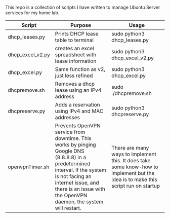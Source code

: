 This repo is a collection of scripts I have written to manage Ubuntu Server services for my home lab. 

| Script | Purpose | Usage |
|-------|--------|--------|
| dhcp_leases.py | Prints DHCP lease table to terminal | sudo python3 dhcp_leases.py |
| dhcp_excel_v2.py | creates an excel spreadsheet with lease information | sudo python3 dhcp_excel_v2.py |
| dhcp_excel.py | Same function as v2, just less refined | sudo python3 dhcp_excel.py |
| dhcpremove.sh | Removes a dhcp lease using an IPv4 address | sudo ./dhcpremove.sh |
| dhcpreserve.py | Adds a reservation using IPv4 and MAC addresses | sudo python3 dhcpreserve.py |
| openvpnTimer.sh | Prevents OpenVPN service from downtime. This works by pinging Google DNS (8.8.8.8) in a predetermined interval. If the system is not facing an internet issue, and there is an issue with the OpenVPN daemon, the system will restart. | There are many ways to implement this. It does take some know-how to implement but the idea is to make this script run on startup |